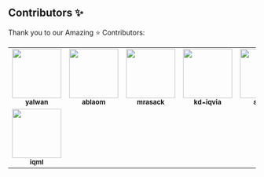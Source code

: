 ## Contributors ✨

Thank you to our Amazing :star: Contributors:

<table>
    <tr>
        <td align="center"><a href="https://github.com/yalwan-iqvia"><img src="https://avatars2.githubusercontent.com/u/59194485?s=460&u=808c813a76690b2291a64e9a5234ca5a25f7c578&v=4" width="100px;" alt=""/><br /><sub><b>yalwan</b></sub></a><br /></td>
        <td align="center"><a href="https://github.com/ablaom"><img src="https://avatars1.githubusercontent.com/u/30517088?s=460&u=01847800cb2733da76a85965ab520859c0060aca&v=4" width="100px;" alt=""/><br /><sub><b>ablaom</b></sub></a><br /></td>
        <td align="center"><a href="https://github.com/mrasack"><img src="https://avatars3.githubusercontent.com/u/60133195?s=460&v=4" width="100px;" alt=""/><br /><sub><b>mrasack</b></sub></a><br /></td>
        <td align="center"><a href="https://github.com/kd-iqvia"><img src="https://avatars0.githubusercontent.com/u/59925069?s=460&u=c64a9704e27c013b257dfe5238c471dd0b163140&v=4" width="100px;" alt=""/><br /><sub><b>kd-iqvia</b></sub></a><br /></td>
        <td align="center"><a href="https://github.com/sbeura"><img src="https://avatars0.githubusercontent.com/u/60133213?s=460&v=4" width="100px;" alt=""/><br /><sub><b>sbeura</b></sub></a><br /></td>
        <td align="center"><a href="https://github.com/mikey-iqml"><img src="https://avatars1.githubusercontent.com/u/61694691?s=460&v=4" width="100px;" alt=""/><br /><sub><b>mikey-iqml</b></sub></a><br /></td>
    </tr>
    <tr>
        <td align="center"><img src="  https://camo.githubusercontent.com/dbdb923713c096216ea4624c1097e3eb477ed0ff/68747470733a2f2f302e67726176617461722e636f6d2f6176617461722f30623562353731386265333862663136613036326433613833616335323031613f643d68747470732533412532462532466769746875622e6769746875626173736574732e636f6d253246696d6167657325324667726176617461727325324667726176617461722d757365722d3432302e706e6726723d6726733d3634" width="100px;" alt=""/><br /><sub><b>iqml</b></sub></a><br /></td>
    </tr>


</table>
